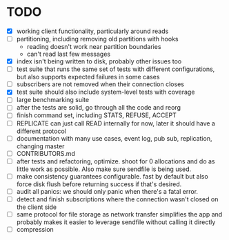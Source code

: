 [modeline]: <> ( vim: set ft=markdown: )

# TODO

- [X] working client functionality, particularly around reads
- [ ] partitioning, including removing old partitions with hooks
    - reading doesn't work near partition boundaries
    - can't read last few messages
- [X] index isn't being written to disk, probably other issues too
- [ ] test suite that runs the same set of tests with different configurations,
  but also supports expected failures in some cases
- [ ] subscribers are not removed when their connection closes
- [X] test suite should also include system-level tests with coverage
- [ ] large benchmarking suite
- [ ] after the tests are solid, go through all the code and reorg
- [ ] finish command set, including STATS, REFUSE, ACCEPT
- [ ] REPLICATE can just call READ internally for now, later it should have a
  different protocol
- [ ] documentation with many use cases, event log, pub sub, replication,
  changing master
- [ ] CONTRIBUTORS.md
- [ ] after tests and refactoring, optimize. shoot for 0 allocations and do as
  little work as possible. Also make sure sendfile is being used.
- [ ] make consistency guarantees configurable. fast by default but also force
  disk flush before returning success if that's desired.
- [ ] audit all panics: we should only panic when there's a fatal error.
- [ ] detect and finish subscriptions where the connection wasn't closed on the
  client side
- [ ] same protocol for file storage as network transfer simplifies the app and
  probably makes it easier to leverage sendfile without calling it directly
- [ ] compression
